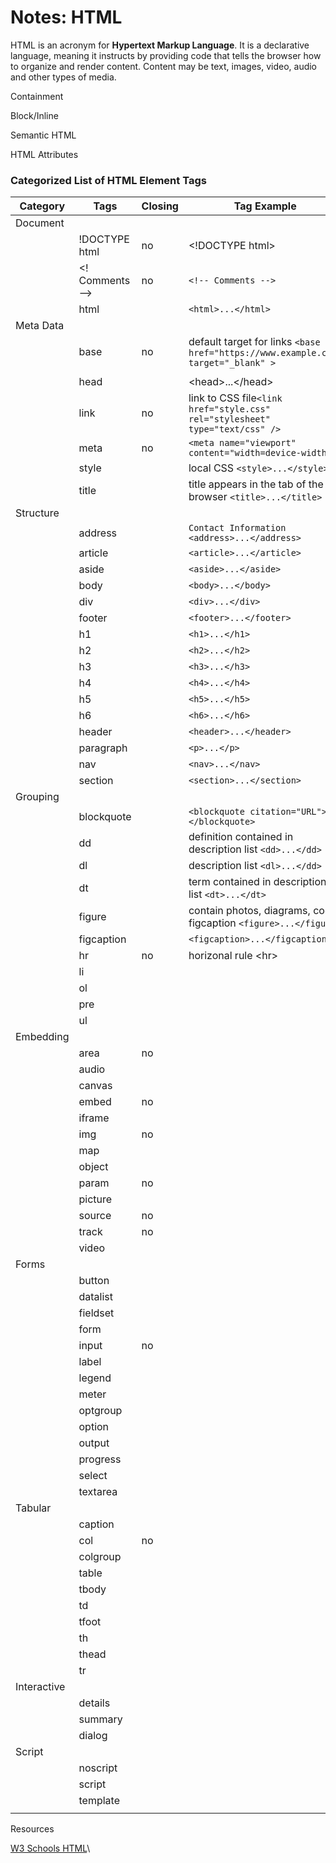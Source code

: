 # Notes: HTML

HTML is an acronym for **Hypertext Markup Language**. It is a declarative language, meaning it instructs by providing code that tells the browser how to organize and render content. Content may be text, images, video, audio and other types of media.

Containment

Block/Inline

Semantic HTML

HTML Attributes

### Categorized List of HTML Element Tags

<table><thead><tr><th width="168">Category</th><th width="156">Tags</th><th width="92">Closing</th><th>Tag Example</th></tr></thead><tbody><tr><td>Document</td><td></td><td></td><td></td></tr><tr><td></td><td>!DOCTYPE html</td><td>no</td><td>&#x3C;!DOCTYPE html></td></tr><tr><td></td><td>&#x3C;! Comments --></td><td>no</td><td><code>&#x3C;!-- Comments --></code></td></tr><tr><td></td><td>html</td><td></td><td><code>&#x3C;html>...&#x3C;/html></code></td></tr><tr><td>Meta Data</td><td></td><td></td><td></td></tr><tr><td></td><td>base</td><td>no</td><td>default target for links  <code>&#x3C;base href="https://www.example.com" target="_blank" ></code></td></tr><tr><td></td><td></td><td></td><td></td></tr><tr><td></td><td>head</td><td></td><td>&#x3C;head>...&#x3C;/head></td></tr><tr><td></td><td>link</td><td>no</td><td>link to CSS file<code>&#x3C;link href="style.css" rel="stylesheet" type="text/css" /></code></td></tr><tr><td></td><td>meta</td><td>no</td><td><code>&#x3C;meta name="viewport" content="width=device-width"></code></td></tr><tr><td></td><td>style</td><td></td><td>local CSS <code>&#x3C;style>...&#x3C;/style></code></td></tr><tr><td></td><td>title</td><td></td><td>title appears in the tab of the browser <code>&#x3C;title>...&#x3C;/title></code></td></tr><tr><td>Structure</td><td></td><td></td><td></td></tr><tr><td></td><td>address</td><td></td><td><code>Contact Information &#x3C;address>...&#x3C;/address></code></td></tr><tr><td></td><td>article</td><td></td><td><code>&#x3C;article>...&#x3C;/article></code></td></tr><tr><td></td><td>aside</td><td></td><td><code>&#x3C;aside>...&#x3C;/aside></code></td></tr><tr><td></td><td>body</td><td></td><td><code>&#x3C;body>...&#x3C;/body></code></td></tr><tr><td></td><td>div</td><td></td><td><code>&#x3C;div>...&#x3C;/div></code></td></tr><tr><td></td><td>footer</td><td></td><td><code>&#x3C;footer>...&#x3C;/footer></code></td></tr><tr><td></td><td>h1</td><td></td><td><code>&#x3C;h1>...&#x3C;/h1></code></td></tr><tr><td></td><td>h2</td><td></td><td><code>&#x3C;h2>...&#x3C;/h2></code></td></tr><tr><td></td><td>h3</td><td></td><td><code>&#x3C;h3>...&#x3C;/h3></code></td></tr><tr><td></td><td>h4</td><td></td><td><code>&#x3C;h4>...&#x3C;/h4></code></td></tr><tr><td></td><td>h5</td><td></td><td><code>&#x3C;h5>...&#x3C;/h5></code></td></tr><tr><td></td><td>h6</td><td></td><td><code>&#x3C;h6>...&#x3C;/h6></code></td></tr><tr><td></td><td>header</td><td></td><td><code>&#x3C;header>...&#x3C;/header></code></td></tr><tr><td></td><td>paragraph</td><td></td><td><code>&#x3C;p>...&#x3C;/p></code></td></tr><tr><td></td><td>nav</td><td></td><td><code>&#x3C;nav>...&#x3C;/nav></code></td></tr><tr><td></td><td>section</td><td></td><td><code>&#x3C;section>...&#x3C;/section></code></td></tr><tr><td>Grouping</td><td></td><td></td><td></td></tr><tr><td></td><td>blockquote</td><td></td><td><code>&#x3C;blockquote citation="URL">...&#x3C;/blockquote></code></td></tr><tr><td></td><td>dd</td><td></td><td>definition contained in description list <code>&#x3C;dd>...&#x3C;/dd></code></td></tr><tr><td></td><td>dl</td><td></td><td>description list <code>&#x3C;dl>...&#x3C;/dd></code></td></tr><tr><td></td><td>dt</td><td></td><td>term contained in description list <code>&#x3C;dt>...&#x3C;/dt></code></td></tr><tr><td></td><td>figure</td><td></td><td>contain photos, diagrams, code, figcaption <code>&#x3C;figure>...&#x3C;/figure></code></td></tr><tr><td></td><td>figcaption</td><td></td><td><code>&#x3C;figcaption>...&#x3C;/figcaption></code></td></tr><tr><td></td><td>hr</td><td>no</td><td>horizonal rule &#x3C;hr></td></tr><tr><td></td><td>li</td><td></td><td></td></tr><tr><td></td><td>ol</td><td></td><td></td></tr><tr><td></td><td>pre</td><td></td><td></td></tr><tr><td></td><td>ul</td><td></td><td></td></tr><tr><td>Embedding</td><td></td><td></td><td></td></tr><tr><td></td><td>area</td><td>no</td><td></td></tr><tr><td></td><td>audio</td><td></td><td></td></tr><tr><td></td><td>canvas</td><td></td><td></td></tr><tr><td></td><td>embed</td><td>no</td><td></td></tr><tr><td></td><td>iframe</td><td></td><td></td></tr><tr><td></td><td>img</td><td>no</td><td></td></tr><tr><td></td><td>map</td><td></td><td></td></tr><tr><td></td><td>object</td><td></td><td></td></tr><tr><td></td><td>param</td><td>no</td><td></td></tr><tr><td></td><td>picture</td><td></td><td></td></tr><tr><td></td><td>source</td><td>no</td><td></td></tr><tr><td></td><td>track</td><td>no</td><td></td></tr><tr><td></td><td>video</td><td></td><td></td></tr><tr><td>Forms</td><td></td><td></td><td></td></tr><tr><td></td><td>button</td><td></td><td></td></tr><tr><td></td><td>datalist</td><td></td><td></td></tr><tr><td></td><td>fieldset</td><td></td><td></td></tr><tr><td></td><td>form</td><td></td><td></td></tr><tr><td></td><td>input</td><td>no</td><td></td></tr><tr><td></td><td>label</td><td></td><td></td></tr><tr><td></td><td>legend</td><td></td><td></td></tr><tr><td></td><td>meter</td><td></td><td></td></tr><tr><td></td><td>optgroup</td><td></td><td></td></tr><tr><td></td><td>option</td><td></td><td></td></tr><tr><td></td><td>output</td><td></td><td></td></tr><tr><td></td><td>progress</td><td></td><td></td></tr><tr><td></td><td>select</td><td></td><td></td></tr><tr><td></td><td>textarea</td><td></td><td></td></tr><tr><td>Tabular</td><td></td><td></td><td></td></tr><tr><td></td><td>caption</td><td></td><td></td></tr><tr><td></td><td>col</td><td>no</td><td></td></tr><tr><td></td><td>colgroup</td><td></td><td></td></tr><tr><td></td><td>table</td><td></td><td></td></tr><tr><td></td><td>tbody</td><td></td><td></td></tr><tr><td></td><td>td</td><td></td><td></td></tr><tr><td></td><td>tfoot</td><td></td><td></td></tr><tr><td></td><td>th</td><td></td><td></td></tr><tr><td></td><td>thead</td><td></td><td></td></tr><tr><td></td><td>tr</td><td></td><td></td></tr><tr><td>Interactive</td><td></td><td></td><td></td></tr><tr><td></td><td>details</td><td></td><td></td></tr><tr><td></td><td>summary</td><td></td><td></td></tr><tr><td></td><td>dialog</td><td></td><td></td></tr><tr><td>Script</td><td></td><td></td><td></td></tr><tr><td></td><td>noscript</td><td></td><td></td></tr><tr><td></td><td>script</td><td></td><td></td></tr><tr><td></td><td>template</td><td></td><td></td></tr><tr><td></td><td></td><td></td><td></td></tr></tbody></table>

Resources

[W3 Schools HTML](https://www.w3schools.com/html/)\
